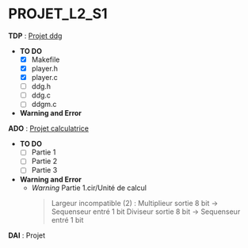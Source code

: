 # PROJET_L2_S1

  **TDP** : [Projet ddg](https://elearn.univ-pau.fr/pluginfile.php/492181/mod_resource/content/2/projet-20191119.pdf)
  - **TO DO**
    - [x] Makefile
    - [x] player.h
    - [x] player.c
    - [ ] ddg.h
    - [ ] ddg.c
    - [ ] ddgm.c
  - **Warning and Error**
    
    
  **ADO** : [Projet calculatrice](http://ecariou.perso.univ-pau.fr/cours/archi/sujet-projet.html)
  - **TO DO**
    - [ ] Partie 1
    - [ ] Partie 2
    - [ ] Partie 3
  - **Warning and Error**
    - *Warning* Partie 1.cir/Unité de calcul
      > Largeur incompatible (2) : 
        > Multiplieur sortie 8 bit -> Sequenseur entré 1 bit
        > Diviseur sortie 8 bit -> Sequenseur entré 1 bit


  **DAI** : Projet
    
    
